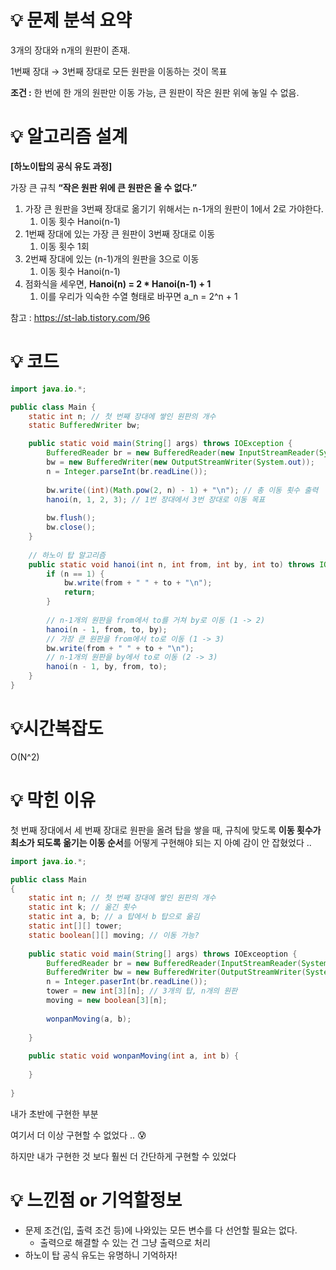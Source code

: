 # 💡 **문제 분석 요약**

3개의 장대와 n개의 원판이 존재.

1번째 장대 → 3번째 장대로 모든 원판을 이동하는 것이 목표

**조건 :** 한 번에 한 개의 원판만 이동 가능, 큰 원판이 작은 원판 위에 놓일 수 없음.

# 💡 **알고리즘 설계**

**[하노이탑의 공식 유도 과정]**

가장 큰 규칙 **“작은 원판 위에 큰 원판은 올 수 없다.”**

1. 가장 큰 원판을 3번째 장대로 옮기기 위해서는 n-1개의 원판이 1에서 2로 가야한다.
    1. 이동 횟수 Hanoi(n-1)
2. 1번째 장대에 있는 가장 큰 원판이 3번째 장대로 이동
    1. 이동 횟수 1회
3. 2번째 장대에 있는 (n-1)개의 원판을 3으로 이동
    1. 이동 횟수 Hanoi(n-1)
4. 점화식을 세우면, **Hanoi(n) = 2 * Hanoi(n-1) + 1**
    1. 이를 우리가 익숙한 수열 형태로 바꾸면 a_n = 2^n + 1

참고 : https://st-lab.tistory.com/96

# 💡 코드

```java
import java.io.*;

public class Main {   
    static int n; // 첫 번째 장대에 쌓인 원판의 개수
    static BufferedWriter bw;

    public static void main(String[] args) throws IOException {
        BufferedReader br = new BufferedReader(new InputStreamReader(System.in));
        bw = new BufferedWriter(new OutputStreamWriter(System.out));
        n = Integer.parseInt(br.readLine());
        
        bw.write((int)(Math.pow(2, n) - 1) + "\n"); // 총 이동 횟수 출력
        hanoi(n, 1, 2, 3); // 1번 장대에서 3번 장대로 이동 목표
        
        bw.flush();
        bw.close();
    }
    
    // 하노이 탑 알고리즘
    public static void hanoi(int n, int from, int by, int to) throws IOException {
        if (n == 1) {
            bw.write(from + " " + to + "\n");
            return;
        }
        
        // n-1개의 원판을 from에서 to를 거쳐 by로 이동 (1 -> 2)
        hanoi(n - 1, from, to, by);
        // 가장 큰 원판을 from에서 to로 이동 (1 -> 3)
        bw.write(from + " " + to + "\n");
        // n-1개의 원판을 by에서 to로 이동 (2 -> 3)
        hanoi(n - 1, by, from, to);
    }
}

```

# 💡시간복잡도

O(N^2)

# 💡 막힌 이유

첫 번째 장대에서 세 번째 장대로 원판을 올려 탑을 쌓을 때, 규칙에 맞도록 **이동 횟수가 최소가 되도록 옮기는 이동 순서**를 어떻게 구현해야 되는 지 아예 감이 안 잡혔었다 ..

```java
import java.io.*;

public class Main
{   
    static int n; // 첫 번째 장대에 쌓인 원판의 개수
    static int k; // 옮긴 횟수
    static int a, b; // a 탑에서 b 탑으로 옮김
    static int[][] tower;
    static boolean[][] moving; // 이동 가능?
    
	public static void main(String[] args) throws IOExceoption {
		BufferedReader br = new BufferedReader(InputStreamReader(System.in));
		BufferedWriter bw = new BufferedWriter(OutputStreamWriter(System.out));
		n = Integer.paserInt(br.readLine());
		tower = new int[3][n]; // 3개의 탑, n개의 원판
		moving = new boolean[3][n];
		
		wonpanMoving(a, b);
		
	}
	
	public static void wonpanMoving(int a, int b) {
	    
	}
	
}
```

내가 초반에 구현한 부분

여기서 더 이상 구현할 수 없었다 .. 😰

하지만 내가 구현한 것 보다 훨씬 더 간단하게 구현할 수 있었다

# 💡 느낀점 or 기억할정보

- 문제 조건(입, 출력 조건 등)에 나와있는 모든 변수를 다 선언할 필요는 없다.
    - 출력으로 해결할 수 있는 건 그냥 출력으로 처리
- 하노이 탑 공식 유도는 유명하니 기억하자!
